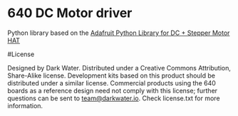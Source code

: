 640 DC Motor driver
=======================

Python library based on the [Adafruit Python Library for DC + Stepper Motor HAT](https://github.com/adafruit/Adafruit-Motor-HAT-Python-Library)

#License

Designed by Dark Water. Distributed under a Creative Commons Attribution, Share-Alike license.
Development kits based on this product should be distributed under a similar license.
Commercial products using the 640 boards as a reference design need not comply with this license; further questions can be sent to team@darkwater.io.
Check license.txt for more information.
